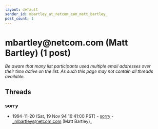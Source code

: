 ```yaml
---
layout: default
sender_id: mbartley_at_netcom_com_matt_bartley_
post_count: 1
---
```


# mbartley<span>@</span>netcom.com (Matt Bartley) (1 post)

_Be aware that many list participants used multiple email addresses over their time active on the list. As such this page may not contain all threads available._

## Threads

### sorry
+ 1994-11-20 (Sat, 19 Nov 94 16:41:00 PST) - [sorry](/archive/1994/11/5ac6eb94542234da0170786e0371db4c215d07ca73ae09471abade0e90ad1bf8) - _mbartley@netcom.com (Matt Bartley)_


